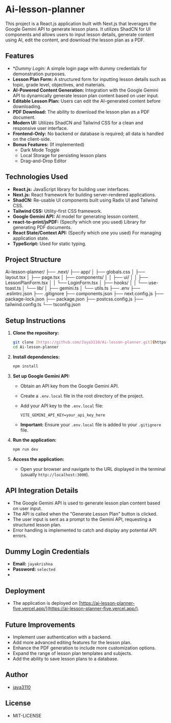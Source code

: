 # Ai-lesson-planner

This project is a React.js application built with Next.js that leverages the Google Gemini API to generate lesson plans. It utilizes ShadCN for UI components and allows users to input lesson details, generate content using AI, edit the content, and download the lesson plan as a PDF.

## Features

* **Dummy Login:* A simple login page with dummy credentials for demonstration purposes.
* **Lesson Plan Form:** A structured form for inputting lesson details such as topic, grade level, objectives, and materials.
* **AI-Powered Content Generation:** Integration with the Google Gemini API to dynamically generate lesson plan content based on user input.
* **Editable Lesson Plan:** Users can edit the AI-generated content before downloading.
* **PDF Download:** The ability to download the lesson plan as a PDF document.
* **Modern UI:** Utilizes ShadCN and Tailwind CSS for a clean and responsive user interface.
* **Frontend-Only:** No backend or database is required; all data is handled on the client-side.
* **Bonus Features:** (If implemented)
    * Dark Mode Toggle
    * Local Storage for persisting lesson plans
    * Drag-and-Drop Editor

## Technologies Used

* **React.js:** JavaScript library for building user interfaces.
* **Next.js:** React framework for building server-rendered applications.
* **ShadCN:** Re-usable UI components built using Radix UI and Tailwind CSS.
* **Tailwind CSS:** Utility-first CSS framework.
* **Google Gemini API:** AI model for generating lesson content.
* **react-to-print/jsPDF:** (Specify which one you used) Library for generating PDF documents.
* **React State/Context API:** (Specify which one you used) For managing application state.
* **TypeScript:** Used for static typing.

## Project Structure
Ai-lesson-planner/
├── .next/
├── app/
│   ├── globals.css
│   ├── layout.tsx
│   ├── page.tsx
│   ├── components/
│   │   ├── ui/
│   │   ├── LessonPlanForm.tsx
│   │   └── LoginForm.tsx
│   ├── hooks/
│   │   └── use-toast.ts
│   └── lib/
│       ├── gemini.ts
│       └── utils.ts
├── .env
├── .eslintrc.json
├── .gitignore
├── components.json
├── next.config.js
├── package-lock.json
├── package.json
├── postcss.config.js
├── tailwind.config.ts
└── tsconfig.json

## Setup Instructions

1.  **Clone the repository:**

    ```bash
    git clone [https://github.com/Jaya3110/Ai-lesson-planner.git](https://github.com/Jaya3110/Ai-lesson-planner.git)
    cd Ai-lesson-planner
    ```

2.  **Install dependencies:**

    ```bash
    npm install
    ```

3.  **Set up Google Gemini API:**

    * Obtain an API key from the Google Gemini API.
    * Create a `.env.local` file in the root directory of the project.
    * Add your API key to the `.env.local` file:

        ```
        VITE_GEMINI_API_KEY=your_api_key_here
        ```

    * **Important:** Ensure your `.env.local` file is added to your `.gitignore` file.

4.  **Run the application:**

    ```bash
    npm run dev
    ```

5.  **Access the application:**

    * Open your browser and navigate to the URL displayed in the terminal (usually `http://localhost:3000`).

## API Integration Details

* The Google Gemini API is used to generate lesson plan content based on user input.
* The API is called when the "Generate Lesson Plan" button is clicked.
* The user input is sent as a prompt to the Gemini API, requesting a structured lesson plan.
* Error handling is implemented to catch and display any potential API errors.

## Dummy Login Credentials

* **Email:** `jayakrishna`
* **Password:** `selected`
* 
## Deployment

* The application is deployed on [https://ai-lesson-planner-five.vercel.app/](https://ai-lesson-planner-five.vercel.app/).

## Future Improvements

* Implement user authentication with a backend.
* Add more advanced editing features for the lesson plan.
* Enhance the PDF generation to include more customization options.
* Expand the range of lesson plan templates and subjects.
* Add the ability to save lesson plans to a database.

## Author

* [jaya3110](https://github.com/jaya3110)

## License

* MIT-LICENSE


